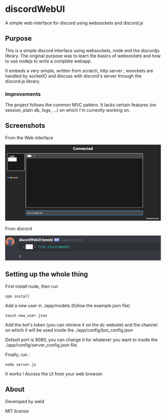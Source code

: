 # discordWebUI

A simple web interface for discord using websockets and discord.js

## Purpose

This is a simple discord interface using websockets, node and the discordjs library. The original purpose was to learn the basics of websockets and how to use nodejs to write a complete webapp.

It embeds a very simple, written from scratch, http server ; wsockets are handled by socketIO and discuss with discord's server through the discord.js library. 

### Improvements

The project follows the common MVC pattern. It lacks certain features (no session, plain db, logs, ...) on which I'm currently working on.

## Screenshots

From the Web interface

![Screenshot](./screenshots/mainui.png)


From discord

![Screenshot](./screenshots/discordui.png)

## Setting up the whole thing

First install node, then run

`npm install`

Add a new user in ./app/models (follow the example.json file)

`touch new_user.json`

Add the bot's token (you can retrieve it on the dc website) and the channel on which it will be used inside the ./app/config/bot_config.json

Default port is 8080, you can change it for whatever you want to inside the ./app/config/server_config.json file.

Finally, run :

`node server.js`

It works ! Access the UI from your web browser.

## About

Developed by weld

MIT license

